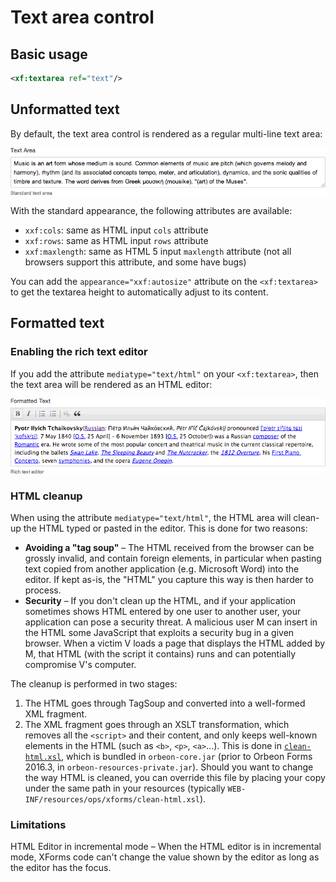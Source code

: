 # Text area control

<!-- toc -->

## Basic usage

```xml
<xf:textarea ref="text"/>
```

## Unformatted text

By default, the text area control is rendered as a regular multi-line text area:

![Multi-line text area in Orbeon Forms](../images/xforms-textarea-unformatted.png)

With the standard appearance, the following attributes are available:

- `xxf:cols`: same as HTML input `cols` attribute
- `xxf:rows`: same as HTML input `rows` attribute
- `xxf:maxlength`: same as HTML 5 input `maxlength` attribute (not all browsers support this attribute, and some have bugs)

You can add the `appearance="xxf:autosize"` attribute on the `<xf:textarea>` to get the textarea height to automatically adjust to its content.

## Formatted text

### Enabling the rich text editor

If you add the attribute `mediatype="text/html"` on your `<xf:textarea>`, then the text area will be rendered as an HTML editor:

![Rich text editor in Orbeon Forms](../images/xforms-textarea-formatted.png)

### HTML cleanup

When using the attribute `mediatype="text/html"`, the HTML area will clean-up the HTML typed or pasted in the editor. This is done for two reasons:

- **Avoiding a "tag soup"** – The HTML received from the browser can be grossly invalid, and contain foreign elements, in particular when pasting text copied from another application (e.g. Microsoft Word) into the editor. If kept as-is, the "HTML" you capture this way is then harder to process.
- **Security** – If you don't clean up the HTML, and if your application sometimes shows HTML entered by one user to another user, your application can pose a security threat. A malicious user M can insert in the HTML some JavaScript that exploits a security bug in a given browser. When a victim V loads a page that displays the HTML added by M, that HTML (with the script it contains) runs and can potentially compromise V's computer.

The cleanup is performed in two stages:

1. The HTML goes through TagSoup and converted into a well-formed XML fragment.
2. The XML fragment goes through an XSLT transformation, which removes all the `<script>` and their content, and only keeps well-known elements in the HTML (such as `<b>`, `<p>`, `<a>`...). This is done in [`clean-html.xsl`](https://github.com/orbeon/orbeon-forms/blob/master/src/main/resources/ops/xforms/clean-html.xsl), which is bundled in `orbeon-core.jar` (prior to Orbeon Forms 2016.3, in `orbeon-resources-private.jar`). Should you want to change the way HTML is cleaned, you can override this file by placing your copy under the same path in your resources (typically `WEB-INF/resources/ops/xforms/clean-html.xsl`).

### Limitations

HTML Editor in incremental mode – When the HTML editor is in incremental mode, XForms code can't change the value shown by the editor as long as the editor has the focus.
